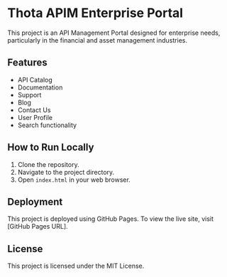 # Thota APIM Enterprise Portal

This project is an API Management Portal designed for enterprise needs, particularly in the financial and asset management industries.

## Features

- API Catalog
- Documentation
- Support
- Blog
- Contact Us
- User Profile
- Search functionality

## How to Run Locally

1. Clone the repository.
2. Navigate to the project directory.
3. Open `index.html` in your web browser.

## Deployment

This project is deployed using GitHub Pages. To view the live site, visit [GitHub Pages URL].

## License

This project is licensed under the MIT License.
